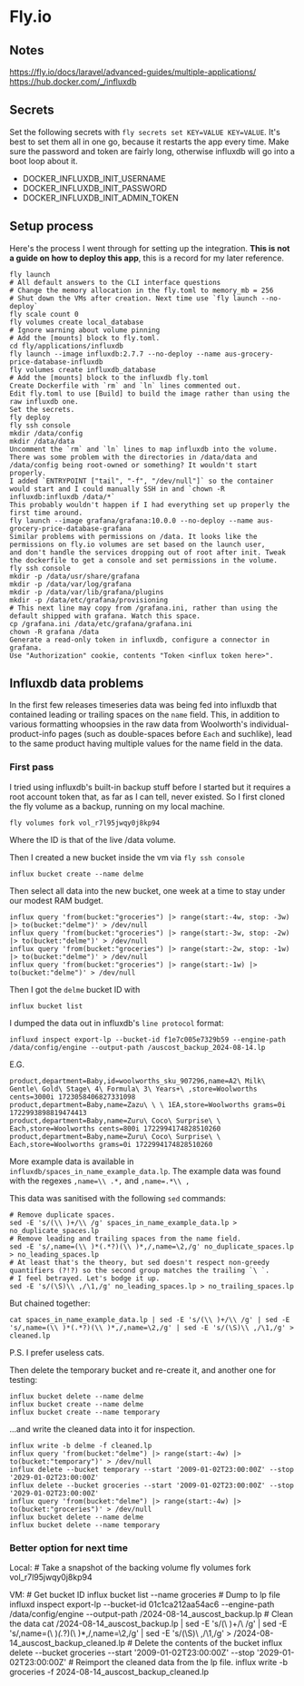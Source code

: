 # Fly.io

## Notes

https://fly.io/docs/laravel/advanced-guides/multiple-applications/
https://hub.docker.com/_/influxdb

## Secrets

Set the following secrets with `fly secrets set KEY=VALUE KEY=VALUE`. It's best to set them all in one go, because it restarts the app every time. Make sure the password and token are fairly long, otherwise influxdb will go into a boot loop about it.

* DOCKER_INFLUXDB_INIT_USERNAME
* DOCKER_INFLUXDB_INIT_PASSWORD
* DOCKER_INFLUXDB_INIT_ADMIN_TOKEN

## Setup process

Here's the process I went through for setting up the integration. **This is not a guide on how to deploy this app**, this is a record for my later reference.

    fly launch
    # All default answers to the CLI interface questions
    # Change the memory allocation in the fly.toml to memory_mb = 256
    # Shut down the VMs after creation. Next time use `fly launch --no-deploy`
    fly scale count 0
    fly volumes create local_database
    # Ignore warning about volume pinning
    # Add the [mounts] block to fly.toml.
    cd fly/applications/influxdb
    fly launch --image influxdb:2.7.7 --no-deploy --name aus-grocery-price-database-influxdb
    fly volumes create influxdb_database
    # Add the [mounts] block to the influxdb fly.toml
    Create Dockerfile with `rm` and `ln` lines commented out.
    Edit fly.toml to use [Build] to build the image rather than using the raw influxdb one.
    Set the secrets.
    fly deploy
    fly ssh console
    mkdir /data/config
    mkdir /data/data
    Uncomment the `rm` and `ln` lines to map influxdb into the volume.
    There was some problem with the directories in /data/data and /data/config being root-owned or something? It wouldn't start properly.
    I added `ENTRYPOINT ["tail", "-f", "/dev/null"]` so the container would start and I could manually SSH in and `chown -R influxdb:influxdb /data/*`
    This probably wouldn't happen if I had everything set up properly the first time around.
    fly launch --image grafana/grafana:10.0.0 --no-deploy --name aus-grocery-price-database-grafana
    Similar problems with permissions on /data. It looks like the permissions on fly.io volumes are set based on the launch user,
    and don't handle the services dropping out of root after init. Tweak the dockerfile to get a console and set permissions in the volume.
    fly ssh console
    mkdir -p /data/usr/share/grafana
    mkdir -p /data/var/log/grafana
    mkdir -p /data/var/lib/grafana/plugins
    mkdir -p /data/etc/grafana/provisioning
    # This next line may copy from /grafana.ini, rather than using the default shipped with grafana. Watch this space.
    cp /grafana.ini /data/etc/grafana/grafana.ini
    chown -R grafana /data
    Generate a read-only token in influxdb, configure a connector in grafana.
    Use "Authorization" cookie, contents "Token <influx token here>".


## Influxdb data problems

In the first few releases timeseries data was being fed into influxdb that contained leading or trailing spaces on the `name` field. This, in addition to various formatting whoopsies in the raw data from Woolworth's individual-product-info pages (such as double-spaces before `Each` and suchlike), lead to the same product having multiple values for the name field in the data.

### First pass

I tried using influxdb's built-in backup stuff before I started but it requires a root account token that, as far as I can tell, never existed. So I first cloned the fly volume as a backup, running on my local machine.

    fly volumes fork vol_r7l95jwqy0j8kp94

Where the ID is that of the live /data volume.

Then I created a new bucket inside the vm via `fly ssh console`

    influx bucket create --name delme

Then select all data into the new bucket, one week at a time to stay under our modest RAM budget.

    influx query 'from(bucket:"groceries") |> range(start:-4w, stop: -3w) |> to(bucket:"delme")' > /dev/null
    influx query 'from(bucket:"groceries") |> range(start:-3w, stop: -2w) |> to(bucket:"delme")' > /dev/null
    influx query 'from(bucket:"groceries") |> range(start:-2w, stop: -1w) |> to(bucket:"delme")' > /dev/null
    influx query 'from(bucket:"groceries") |> range(start:-1w) |> to(bucket:"delme")' > /dev/null

Then I got the `delme` bucket ID with

    influx bucket list

I dumped the data out in influxdb's `line protocol` format:

    influxd inspect export-lp --bucket-id f1e7c005e7329b59 --engine-path /data/config/engine --output-path /auscost_backup_2024-08-14.lp

E.G.

    product,department=Baby,id=woolworths_sku_907296,name=A2\ Milk\ Gentle\ Gold\ Stage\ 4\ Formula\ 3\ Years+\ ,store=Woolworths cents=3000i 1723058406827331098
    product,department=Baby,name=Zazu\ \ \ 1EA,store=Woolworths grams=0i 1722993898819474413
    product,department=Baby,name=Zuru\ Coco\ Surprise\ \ Each,store=Woolworths cents=800i 1722994174828510260
    product,department=Baby,name=Zuru\ Coco\ Surprise\ \ Each,store=Woolworths grams=0i 1722994174828510260

More example data is available in `influxdb/spaces_in_name_example_data.lp`. The example data was found with the regexes `,name=\\ .*,` and `,name=.*\\ ,`

This data was sanitised with the following `sed` commands:

    # Remove duplicate spaces.
    sed -E 's/(\\ )+/\\ /g' spaces_in_name_example_data.lp > no_duplicate_spaces.lp
    # Remove leading and trailing spaces from the name field.
    sed -E 's/,name=(\\ )*(.*?)(\\ )*,/,name=\2,/g' no_duplicate_spaces.lp > no_leading_spaces.lp
    # At least that's the theory, but sed doesn't respect non-greedy quantifiers (?!?) so the second group matches the trailing `\ `.
    # I feel betrayed. Let's bodge it up.
    sed -E 's/(\S)\\ ,/\1,/g' no_leading_spaces.lp > no_trailing_spaces.lp

But chained together:

    cat spaces_in_name_example_data.lp | sed -E 's/(\\ )+/\\ /g' | sed -E 's/,name=(\\ )*(.*?)(\\ )*,/,name=\2,/g' | sed -E 's/(\S)\\ ,/\1,/g' > cleaned.lp

P.S. I prefer useless cats.

Then delete the temporary bucket and re-create it, and another one for testing:

    influx bucket delete --name delme
    influx bucket create --name delme
    influx bucket create --name temporary

...and write the cleaned data into it for inspection.

    influx write -b delme -f cleaned.lp
    influx query 'from(bucket:"delme") |> range(start:-4w) |> to(bucket:"temporary")' > /dev/null
    influx delete --bucket temporary --start '2009-01-02T23:00:00Z' --stop '2029-01-02T23:00:00Z'
    influx delete --bucket groceries --start '2009-01-02T23:00:00Z' --stop '2029-01-02T23:00:00Z'
    influx query 'from(bucket:"delme") |> range(start:-4w) |> to(bucket:"groceries")' > /dev/null
    influx bucket delete --name delme
    influx bucket delete --name temporary

### Better option for next time

Local:
    # Take a snapshot of the backing volume
    fly volumes fork vol_r7l95jwqy0j8kp94

VM:
    # Get bucket ID
    influx bucket list --name groceries
    # Dump to lp file
    influxd inspect export-lp --bucket-id 01c1ca212aa54ac6 --engine-path /data/config/engine --output-path /2024-08-14_auscost_backup.lp
    # Clean the data
    cat /2024-08-14_auscost_backup.lp | sed -E 's/(\\ )+/\\ /g' | sed -E 's/,name=(\\ )*(.*?)(\\ )*,/,name=\2,/g' | sed -E 's/(\S)\\ ,/\1,/g' > /2024-08-14_auscost_backup_cleaned.lp
    # Delete the contents of the bucket
    influx delete --bucket groceries --start '2009-01-02T23:00:00Z' --stop '2029-01-02T23:00:00Z'
    # Reimport the cleaned data from the lp file.
    influx write -b groceries -f 2024-08-14_auscost_backup_cleaned.lp
